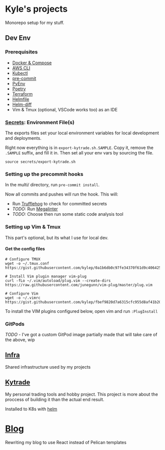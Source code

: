 # Kyle's projects
Monorepo setup for my stuff.

## Dev Env

### Prerequisites

- [Docker & Compose](https://docs.docker.com/get-docker/)
- [AWS CLI](https://aws.amazon.com/cli/)
- [Kubectl](https://kubernetes.io/docs/tasks/tools/)
- [pre-commit](https://pre-commit.com/)
- [PyEnv](https://github.com/pyenv/pyenv)
- [Poetry](https://python-poetry.org/)
- [Terraform](https://www.terraform.io/)
- [Helmfile](https://github.com/helmfile/helmfile)
- [Helm-diff](https://github.com/databus23/helm-diff)
- Vim & Tmux (optional, VSCode works too) as an IDE


### [Secrets](secrets/): Environment File(s)

The exports files set your local environment variables for local development and deployments.

Right now everything is in `export-kytrade.sh.SAMPLE`. Copy it, remove the `.SAMPLE` suffix,
and fill it in. Then set all your env vars by sourcing the file.

```
source secrets/export-kytrade.sh
```



### Setting up the precommit hooks

In the multi/ directory, run `pre-commit install`.

Now all commits and pushes will run the hook. This will:
- Run [Trufflehog](https://github.com/trufflesecurity/trufflehog) to check for committed secrets
- *TODO:* Run [Megalinter](https://megalinter.io/latest/)
- *TODO:* Choose then run some static code analysis tool


### Setting up Vim & Tmux
This part's optional, but its what I use for local dev.


#### Get the config files
```
# Configure TMUX
wget -o ~/.tmux.conf https://gist.githubusercontent.com/kylep/0a1b6db0c97fe34370f61d9c4064253d/raw/c9fc4abbbe69bb933b10418ef0ed20443136473f/tmux.conf

# Install Vim plugin manager vim-plug
curl -fLo ~/.vim/autoload/plug.vim --create-dirs https://raw.githubusercontent.com/junegunn/vim-plug/master/plug.vim

# Configure Vim
wget -o ~/.vimrc https://gist.githubusercontent.com/kylep/fbef9820d7a6315cfc955d8af41b2074/raw/348faa05c7187cfadd90b792ac91c23afa6d6e16/vimrc
```

To install the VIM plugins configured below, open vim and run `:PlugInstall`



### GitPods
*TODO* - I've got a custom GitPod image partially made that will take care of the above, wip


## [Infra](infra/)
Shared infrastructure used by my projects


## [Kytrade](kytrade/)
My personal trading tools and hobby project. This project is more about the proccess of building it
than the actual end result.

Installed to K8s with [helm](kytrade/helm/)


# [Blog](blog/)
Rewriting my blog to use React instead of Pelican templates
